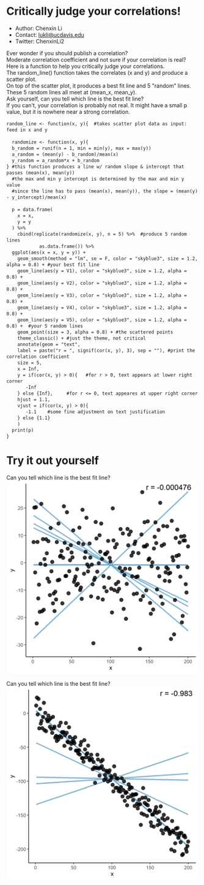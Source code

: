 # Critically judge your correlations! 

* Author: Chenxin Li
* Contact: lukli@ucdavis.edu 
* Twitter: ChenxinLi2 

Ever wonder if you should publish a correlation?  
Moderate correlation coefficient and not sure if your correlation is real?   
Here is a function to help you critically judge your correlations.    
The random_line() function takes the correlates (x and y) and produce a scatter plot.   
On top of the scatter plot, it produces a best fit line and 5 "random" lines.     
These 5 random lines all meet at (mean_x, mean_y).     
Ask yourself, can you tell which line is the best fit line?    
If you can't, your correlation is probably not real. It might have a small p value, but it is nowhere near a strong correlation.   

```{r}
random_line <- function(x, y){  #takes scatter plot data as input: feed in x and y      
  
  randomize <- function(x, y){    
  b_random = runif(n = 1, min = min(y), max = max(y))    
  a_random = (mean(y) - b_random)/mean(x)   
  y_random = a_random*x + b_random    
} #this function produces a line w/ random slope & intercept that passes (mean(x), mean(y))      
  #the max and min y intercept is determined by the max and min y value      
  #since the line has to pass (mean(x), mean(y)), the slope = (mean(y) - y_intercept)/mean(x)    
  
  p = data.frame(   
    x = x,    
    y = y    
  ) %>%    
    cbind(replicate(randomize(x, y), n = 5) %>%  #produce 5 random lines      
            as.data.frame()) %>%    
  ggplot(aes(x = x, y = y)) +   
    geom_smooth(method = "lm", se = F, color = "skyblue3", size = 1.2, alpha = 0.8) + #your best fit line    
    geom_line(aes(y = V1), color = "skyblue3", size = 1.2, alpha = 0.8) +    
    geom_line(aes(y = V2), color = "skyblue3", size = 1.2, alpha = 0.8) +   
    geom_line(aes(y = V3), color = "skyblue3", size = 1.2, alpha = 0.8) +   
    geom_line(aes(y = V4), color = "skyblue3", size = 1.2, alpha = 0.8) +   
    geom_line(aes(y = V5), color = "skyblue3", size = 1.2, alpha = 0.8) +  #your 5 random lines   
    geom_point(size = 3, alpha = 0.8) + #the scattered points     
    theme_classic() + #just the theme, not critical     
    annotate(geom = "text",     
    label = paste("r = ", signif(cor(x, y), 3), sep = ""), #print the correlation coefficient    
    size = 5,    
    x = Inf,    
    y = if(cor(x, y) > 0){   #for r > 0, text appears at lower right corner    
       -Inf   
    } else {Inf},     #for r <= 0, text appeares at upper right corner     
    hjust = 1.1,    
    vjust = if(cor(x, y) > 0){    
       -1.1    #some fine adjustment on text justification     
    } else {1.1}      
    )    
  print(p)    
}      
```

# Try it out yourself
Can you tell which line is the best fit line?  
![Bad Example](https://github.com/cxli233/Critically_judge_your_correlations/blob/master/bad_example.png "normally distributed noise") 

Can you tell which line is the best fit line?  
![Good Example](https://github.com/cxli233/Critically_judge_your_correlations/blob/master/good_example.png "r = -0.9")  

